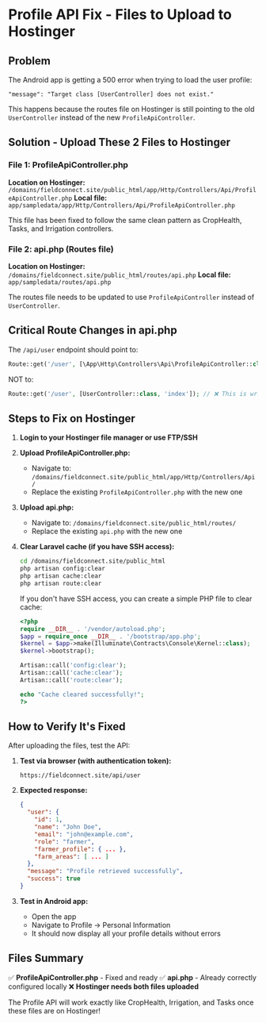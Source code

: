 # Profile API Fix - Files to Upload to Hostinger

## Problem
The Android app is getting a 500 error when trying to load the user profile:
```
"message": "Target class [UserController] does not exist."
```

This happens because the routes file on Hostinger is still pointing to the old `UserController` instead of the new `ProfileApiController`.

## Solution - Upload These 2 Files to Hostinger

### File 1: ProfileApiController.php
**Location on Hostinger:** `/domains/fieldconnect.site/public_html/app/Http/Controllers/Api/ProfileApiController.php`
**Local file:** `app/sampledata/app/Http/Controllers/Api/ProfileApiController.php`

This file has been fixed to follow the same clean pattern as CropHealth, Tasks, and Irrigation controllers.

### File 2: api.php (Routes file)
**Location on Hostinger:** `/domains/fieldconnect.site/public_html/routes/api.php`
**Local file:** `app/sampledata/routes/api.php`

The routes file needs to be updated to use `ProfileApiController` instead of `UserController`.

## Critical Route Changes in api.php

The `/api/user` endpoint should point to:
```php
Route::get('/user', [\App\Http\Controllers\Api\ProfileApiController::class, 'index']);
```

NOT to:
```php
Route::get('/user', [UserController::class, 'index']); // ❌ This is wrong
```

## Steps to Fix on Hostinger

1. **Login to your Hostinger file manager or use FTP/SSH**

2. **Upload ProfileApiController.php:**
   - Navigate to: `/domains/fieldconnect.site/public_html/app/Http/Controllers/Api/`
   - Replace the existing `ProfileApiController.php` with the new one

3. **Upload api.php:**
   - Navigate to: `/domains/fieldconnect.site/public_html/routes/`
   - Replace the existing `api.php` with the new one

4. **Clear Laravel cache (if you have SSH access):**
   ```bash
   cd /domains/fieldconnect.site/public_html
   php artisan config:clear
   php artisan cache:clear
   php artisan route:clear
   ```

   If you don't have SSH access, you can create a simple PHP file to clear cache:
   ```php
   <?php
   require __DIR__ . '/vendor/autoload.php';
   $app = require_once __DIR__ . '/bootstrap/app.php';
   $kernel = $app->make(Illuminate\Contracts\Console\Kernel::class);
   $kernel->bootstrap();
   
   Artisan::call('config:clear');
   Artisan::call('cache:clear');
   Artisan::call('route:clear');
   
   echo "Cache cleared successfully!";
   ?>
   ```

## How to Verify It's Fixed

After uploading the files, test the API:

1. **Test via browser (with authentication token):**
   ```
   https://fieldconnect.site/api/user
   ```

2. **Expected response:**
   ```json
   {
     "user": {
       "id": 1,
       "name": "John Doe",
       "email": "john@example.com",
       "role": "farmer",
       "farmer_profile": { ... },
       "farm_areas": [ ... ]
     },
     "message": "Profile retrieved successfully",
     "success": true
   }
   ```

3. **Test in Android app:**
   - Open the app
   - Navigate to Profile → Personal Information
   - It should now display all your profile details without errors

## Files Summary

✅ **ProfileApiController.php** - Fixed and ready
✅ **api.php** - Already correctly configured locally
❌ **Hostinger needs both files uploaded**

The Profile API will work exactly like CropHealth, Irrigation, and Tasks once these files are on Hostinger!

